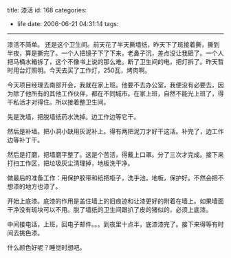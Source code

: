 title: 漆活
id: 168
categories:
  - life
date: 2006-06-21 04:31:14
tags:
---

漆活不简单。
还是这个卫生间。前天花了半天撕墙纸，昨天下了班接着撕，撕到半夜，算是撕完了。一个人把镜子下了下来，老鼻子沉，差点没让我砸了。一个人把马桶水箱拆了，这个不像书上说的那么难。断了卫生间的电，把灯拆了。昨天暂时用台灯照明。今天去买了工作灯，250瓦，烤肉啊。

今天项目经理去南部开会，我就在家上班。他要不去办公室，我便没有必要去，因为除了他所有的其他工作伙伴，都在不同城市。在家上班，自然不能光上班了，得干私活才对得住。所以接着整卫生间。

先是洗墙，把脱墙纸药水洗掉。边工作边等它干。

然后是补墙。把小洞小缺用灰泥补上。得有两把泥刀才好干这活。补完了，边工作边等补丁干。

然后是打磨，把墙磨平整了。这是个苦活，得戴上口罩。分了三次才完成。接下来打扫工作区，把垃圾灰尘清理掉，地板洗干净。

做最后的准备工作：用保护胶带和纸把柜子，洗手池，地板，保护好。不然会把不想漆的地方也漆了。

开始上底漆。底漆的作用是盖住墙上的旧痕迹和让漆更好的附着在墙上。如果墙面干净没有斑块可以不用。脱了墙纸的卫生间跟扒了皮的猪似的，必须上底漆。

中间接电话，上班，回电子邮件。。。到夜里十点半，底漆漆完了。接下来得等有时间去挑色漆。

什么颜色好呢？睡觉时想吧。

